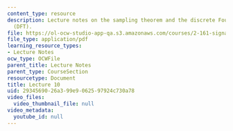 ```yaml
---
content_type: resource
description: Lecture notes on the sampling theorem and the discrete Fourier transform
  (DFT).
file: https://ol-ocw-studio-app-qa.s3.amazonaws.com/courses/2-161-signal-processing-continuous-and-discrete-fall-2008/2934569026a399e9062597924c730a78_lecture_10.pdf
file_type: application/pdf
learning_resource_types:
- Lecture Notes
ocw_type: OCWFile
parent_title: Lecture Notes
parent_type: CourseSection
resourcetype: Document
title: Lecture 10
uid: 29345690-26a3-99e9-0625-97924c730a78
video_files:
  video_thumbnail_file: null
video_metadata:
  youtube_id: null
---
```

